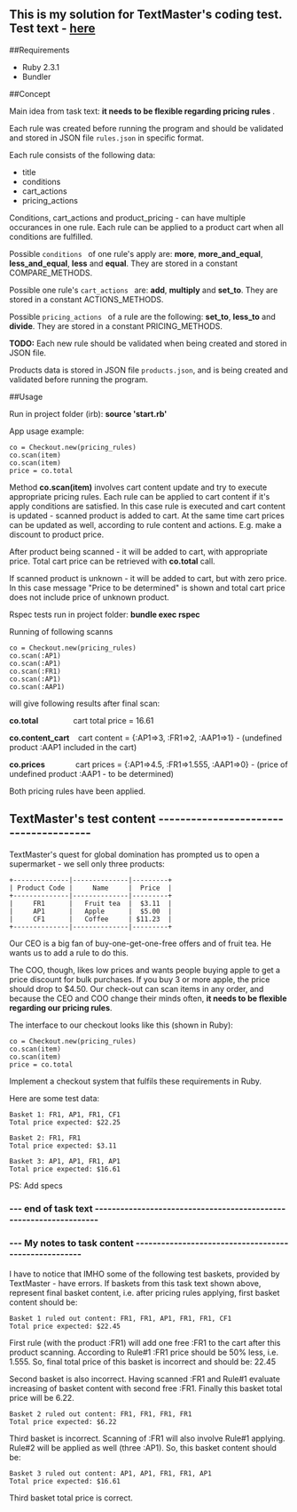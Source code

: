 
## This is my solution for TextMaster's coding test. Test text - [here](#test)


##Requirements

  * Ruby 2.3.1
  * Bundler

##Concept

Main idea from task text: __it needs to be flexible regarding pricing rules__ .

Each rule was created before running the program and should be validated and stored in JSON file `rules.json` in specific format.

Each rule consists of the following data:
  * title
  * conditions
  * cart_actions
  * pricing_actions
  
Conditions, cart_actions and product_pricing - can have multiple occurances in one rule.
Each rule can be applied to a product cart when all conditions are fulfilled.


Possible `conditions ` of one rule's apply are: __more__, __more_and_equal__, __less_and_equal__,
__less__ and __equal__. They are stored in a constant COMPARE_METHODS.

Possible one rule's `cart_actions ` are: __add__, __multiply__ and __set_to__. 
They are stored in a constant ACTIONS_METHODS.

Possible `pricing_actions ` of a rule are the following: __set_to__, __less_to__ and __divide__.
They are stored in a constant PRICING_METHODS.

__TODO:__ Each new rule should be validated when being created and stored in JSON file.



Products data is stored in JSON file `products.json`, and is being created and validated before running the program.


##Usage

  Run in project folder (irb): __source 'start.rb'__
  
  
  App usage example:
  
```
co = Checkout.new(pricing_rules)
co.scan(item)
co.scan(item)
price = co.total

``` 
Method __co.scan(item)__ involves cart content update and try to execute appropriate pricing rules.
Each rule can be applied to cart content if it's apply conditions are satisfied.
In this case rule is executed and cart content is updated - scanned product is added to cart.
At the same time cart prices can be updated as well, according to rule content and actions.
E.g. make a discount to product price.

After product being scanned - it will be added to cart, with appropriate price.
Total cart price can be retrieved with __co.total__ call.

If scanned  product is unknown - it will be added to cart, but with zero price.
In this case message "Price to be determined" is shown and total cart price 
does not include price of unknown product.

Rspec tests run in project folder: __bundle exec rspec__


Running of following scanns
```
co = Checkout.new(pricing_rules)
co.scan(:AP1)
co.scan(:AP1)
co.scan(:FR1)
co.scan(:AP1)
co.scan(:AAP1)
```
will give following results after final scan:

__co.total__  &nbsp;&nbsp;&nbsp;&nbsp;&nbsp;&nbsp;&nbsp;&nbsp;&nbsp;&nbsp;&nbsp;&nbsp;&nbsp;&nbsp; cart total price = 16.61

__co.content_cart__ &nbsp;&nbsp; cart content = {:AP1=>3, :FR1=>2, :AAP1=>1} - (undefined product :AAP1 included in the cart)

__co.prices__ &nbsp;&nbsp;&nbsp;&nbsp;&nbsp;&nbsp;&nbsp;&nbsp;&nbsp;&nbsp;&nbsp;&nbsp; cart prices = {:AP1=>4.5, :FR1=>1.555, :AAP1=>0} - (price of undefined product :AAP1 - to be determined)

Both pricing rules have been applied.





## TextMaster's test content<a name="test"></a> --------------------------------------

TextMaster's quest for global domination has prompted us to open a supermarket - we sell only three products:

```
+--------------|--------------|---------+
| Product Code |     Name     |  Price  |
+--------------|--------------|---------+
|     FR1      |   Fruit tea  |  $3.11  |
|     AP1      |   Apple      |  $5.00  |
|     CF1      |   Coffee     | $11.23  |
+--------------|--------------|---------+
```
Our CEO is a big fan of buy-one-get-one-free offers and of fruit tea. He wants us to add a rule to do this.

The COO, though, likes low prices and wants people buying apple to get a price 
discount for bulk purchases. If you buy 3 or more apple, the price should drop to $4.50.
Our check-out can scan items in any order, and because the CEO and COO change 
their minds often, __it needs to be flexible regarding our pricing rules__.

The interface to our checkout looks like this (shown in Ruby):

```
co = Checkout.new(pricing_rules)
co.scan(item)
co.scan(item)
price = co.total
```
Implement a checkout system that fulfils these requirements in Ruby.

Here are some test data:

```
Basket 1: FR1, AP1, FR1, CF1
Total price expected: $22.25
```

```
Basket 2: FR1, FR1
Total price expected: $3.11
```

```
Basket 3: AP1, AP1, FR1, AP1
Total price expected: $16.61
```

PS: Add specs

### --- end of task text ------------------------------------------------------------------



### --- My notes to task content -----------------------------------------------------


I have to notice that IMHO some of the following test baskets, provided by TextMaster - have errors.
If baskets from this task text shown above, represent final basket content, i.e. after pricing rules applying,
first basket content should be:

```
Basket 1 ruled out content: FR1, FR1, AP1, FR1, FR1, CF1
Total price expected: $22.45
```
First rule (with the product :FR1) will add one free :FR1 to the cart after this product scanning.
According to Rule#1 :FR1 price should be 50% less, i.e. 1.555.
So, final total price of this basket is incorrect and should be: 22.45

Second basket is also incorrect. Having scanned :FR1 and Rule#1 evaluate increasing of basket content with second free :FR1.
Finally this basket total price will be 6.22. 
```
Basket 2 ruled out content: FR1, FR1, FR1, FR1
Total price expected: $6.22
```

Third basket is incorrect.
Scanning of :FR1 will also involve Rule#1 applying. Rule#2 will be applied as well (three :AP1). So, this basket content should be:

```
Basket 3 ruled out content: AP1, AP1, FR1, FR1, AP1
Total price expected: $16.61
```
Third basket total price is correct.

